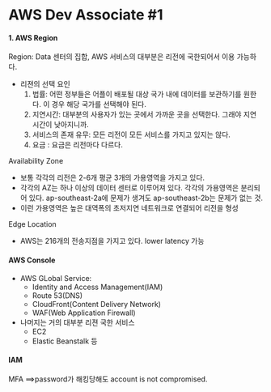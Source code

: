 # AWS Dev Associate #1



#### 1. AWS Region

Region: Data 센터의 집합, AWS 서비스의 대부분은 리전에 국한되어서 이용 가능하다.

- 리젼의 선택 요인
  1. 법률: 어떤 정부들은 어플이 배포될 대상 국가 내에 데이터를 보관하기를 원한다. 이 경우 해당 국가를 선택해야 된다.
  2. 지연시간: 대부분의 사용자가 있는 곳에서 가까운 곳을 선택한다. 그래야 지연 시간이 낮아지니까.
  3. 서비스의 존재 유무: 모든 리전이 모든 서비스를 가지고 있지는 않다.
  4. 요금 : 요금은 리전마다 다르다.

Availability Zone

- 보통 각각의 리전은 2-6개 평균 3개의 가용영역을 가지고 있다.
- 각각의 AZ는 하나 이상의 데이터 센터로 이루어져 있다. 각각의 가용영역은 분리되어 있다. ap-southeast-2a에 문제가 생겨도 ap-southeast-2b는 문제가 없는 것. 
- 이런 가용영역은 높은 대역폭의 초저지연 네트워크로 연결되어 리전을 형성



Edge Location

- AWS는 216개의 전송지점을 가지고 있다. lower latency 가능



#### AWS Console

- AWS GLobal Service:
  - Identity and Access Management(IAM)
  - Route 53(DNS)
  - CloudFront(Content Delivery Network)
  - WAF(Web Application Firewall)
- 나머지는 거의 대부분 리젼 국한 서비스
  - EC2
  - Elastic Beanstalk 등



#### IAM 



MFA ==>password가 해킹당해도 account is not compromised.





